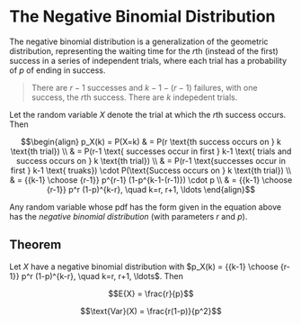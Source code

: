 # The Negative Binomial Distribution

The negative binomial distribution is a generalization of the geometric distribution, representing the waiting time for the $r$th (instead of the first) success in a series of independent trials, where each trial has a probability of $p$ of ending in success. 

> There are $r-1$ successes and $k-1-(r-1)$ failures, with one success, the $r$th success. There are $k$ indepedent trials.

Let the random variable $X$ denote the trial at which the $r$th success occurs. Then

$$\begin{align}
p_X(k) = P(X=k) & = P(r \text{th success occurs on } k \text{th trial}) \\
& = P(r-1 \text{ successes occur in first } k-1 \text{ trials and success occurs on } k \text{th trial}) \\
& = P(r-1 \text{successes occur in first } k-1 \text{ truaks}) \cdot P(\text{Success occurs on } k \text{th trial}) \\
& = {{k-1} \choose {r-1}} p^{r-1} (1-p^{k-1-(r-1)}) \cdot p \\
& = {{k-1} \choose {r-1}} p^r (1-p)^{k-r}, \quad k=r, r+1, \ldots
\end{align}$$

Any random variable whose pdf has the form given in the equation above has the *negative binomial distribution* (with parameters $r$ and $p$).

## Theorem

Let $X$ have a negative binomial distribution with $p_X(k) = {{k-1} \choose {r-1}} p^r (1-p)^{k-r}, \quad k=r, r+1,  \ldots$. Then

$$E{X} = \frac{r}{p}$$

$$\text{Var}(X) = \frac{r(1-p)}{p^2}$$
